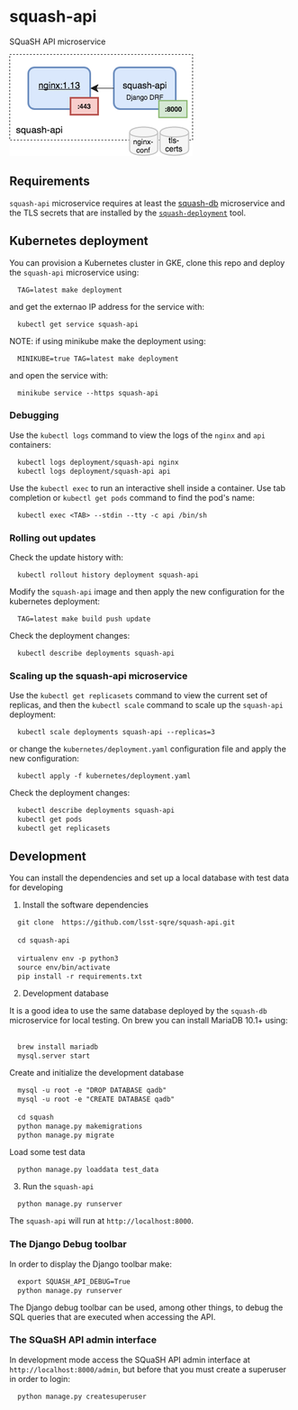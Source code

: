 # squash-api
SQuaSH API microservice

![SQuaSH API microservice](squash-api.png)

## Requirements

`squash-api` microservice requires at least the [squash-db](https://github.com/lsst-sqre/squash-api) microservice and the TLS secrets that are installed by the
[`squash-deployment`](https://github.com/lsst-sqre/squash-deployment) tool.

## Kubernetes deployment

You can provision a Kubernetes cluster in GKE, clone this repo and deploy the `squash-api` microservice using:

```
  TAG=latest make deployment
```

and get the externao IP address for the service with:

```
  kubectl get service squash-api
```

NOTE: if using minikube make the deployment using:

```
  MINIKUBE=true TAG=latest make deployment
```

and open the service with:

```
  minikube service --https squash-api
```

### Debugging

Use the `kubectl logs` command to view the logs of the `nginx` and `api` containers:

``` 
  kubectl logs deployment/squash-api nginx
  kubectl logs deployment/squash-api api
```

Use the `kubectl exec` to run an interactive shell inside a container. Use tab completion or `kubectl get pods` command 
to find the pod's name:


``` 
  kubectl exec <TAB> --stdin --tty -c api /bin/sh
```

### Rolling out updates 

Check the update history with:

```
  kubectl rollout history deployment squash-api
```

Modify the `squash-api` image and then apply the new configuration for the kubernetes deployment:

```
  TAG=latest make build push update
```

Check the deployment changes:
```
  kubectl describe deployments squash-api
```

### Scaling up the squash-api microservice

Use the `kubectl get replicasets` command to view the current set of replicas, and then the `kubectl scale` command 
to scale up the `squash-api` deployment:

``` 
  kubectl scale deployments squash-api --replicas=3
```

or change the `kubernetes/deployment.yaml` configuration file and apply the new configuration:

```
  kubectl apply -f kubernetes/deployment.yaml
```

Check the deployment changes:

``` 
  kubectl describe deployments squash-api
  kubectl get pods
  kubectl get replicasets
```

## Development 

You can install the dependencies and set up a local database with test data for developing

1. Install the software dependencies
```
  git clone  https://github.com/lsst-sqre/squash-api.git

  cd squash-api

  virtualenv env -p python3
  source env/bin/activate
  pip install -r requirements.txt
```

2. Development database
 
It is a good idea to use the same database deployed by the `squash-db` microservice for local testing. On brew you can install MariaDB 10.1+ using:
```

  brew install mariadb
  mysql.server start
```

Create and initialize the development database

```
  mysql -u root -e "DROP DATABASE qadb"
  mysql -u root -e "CREATE DATABASE qadb"

  cd squash
  python manage.py makemigrations
  python manage.py migrate
```   

Load some test data
```
  python manage.py loaddata test_data
```

3. Run the `squash-api` 

```
  python manage.py runserver
```

The `squash-api` will run at `http://localhost:8000`. 

### The Django Debug toolbar

In order to display the Django toolbar make:

```
  export SQUASH_API_DEBUG=True
  python manage.py runserver
```

The Django debug toolbar can be used, among other things, to debug the SQL queries that
are executed when accessing the API.

### The SQuaSH API admin interface

In development mode access the SQuaSH API admin interface at `http://localhost:8000/admin`, but before that you must 
create a superuser in order to login:
 
```
  python manage.py createsuperuser 
```
 

